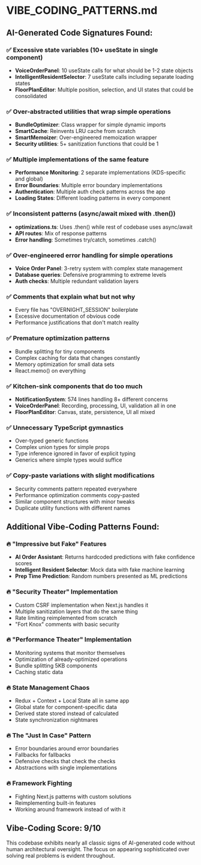 # VIBE_CODING_PATTERNS.md

## AI-Generated Code Signatures Found:

### ✅ Excessive state variables (10+ useState in single component)

- **VoiceOrderPanel**: 10 useState calls for what should be 1-2 state objects
- **IntelligentResidentSelector**: 7 useState calls including separate loading states
- **FloorPlanEditor**: Multiple position, selection, and UI states that could be consolidated

### ✅ Over-abstracted utilities that wrap simple operations

- **BundleOptimizer**: Class wrapper for simple dynamic imports
- **SmartCache**: Reinvents LRU cache from scratch
- **SmartMemoizer**: Over-engineered memoization wrapper
- **Security utilities**: 5+ sanitization functions that could be 1

### ✅ Multiple implementations of the same feature

- **Performance Monitoring**: 2 separate implementations (KDS-specific and global)
- **Error Boundaries**: Multiple error boundary implementations
- **Authentication**: Multiple auth check patterns across the app
- **Loading States**: Different loading patterns in every component

### ✅ Inconsistent patterns (async/await mixed with .then())

- **optimizations.ts**: Uses .then() while rest of codebase uses async/await
- **API routes**: Mix of response patterns
- **Error handling**: Sometimes try/catch, sometimes .catch()

### ✅ Over-engineered error handling for simple operations

- **Voice Order Panel**: 3-retry system with complex state management
- **Database queries**: Defensive programming to extreme levels
- **Auth checks**: Multiple redundant validation layers

### ✅ Comments that explain what but not why

- Every file has "OVERNIGHT_SESSION" boilerplate
- Excessive documentation of obvious code
- Performance justifications that don't match reality

### ✅ Premature optimization patterns

- Bundle splitting for tiny components
- Complex caching for data that changes constantly
- Memory optimization for small data sets
- React.memo() on everything

### ✅ Kitchen-sink components that do too much

- **NotificationSystem**: 574 lines handling 8+ different concerns
- **VoiceOrderPanel**: Recording, processing, UI, validation all in one
- **FloorPlanEditor**: Canvas, state, persistence, UI all mixed

### ✅ Unnecessary TypeScript gymnastics

- Over-typed generic functions
- Complex union types for simple props
- Type inference ignored in favor of explicit typing
- Generics where simple types would suffice

### ✅ Copy-paste variations with slight modifications

- Security comments pattern repeated everywhere
- Performance optimization comments copy-pasted
- Similar component structures with minor tweaks
- Duplicate utility functions with different names

## Additional Vibe-Coding Patterns Found:

### 🔥 "Impressive but Fake" Features

- **AI Order Assistant**: Returns hardcoded predictions with fake confidence scores
- **Intelligent Resident Selector**: Mock data with fake machine learning
- **Prep Time Prediction**: Random numbers presented as ML predictions

### 🔥 "Security Theater" Implementation

- Custom CSRF implementation when Next.js handles it
- Multiple sanitization layers that do the same thing
- Rate limiting reimplemented from scratch
- "Fort Knox" comments with basic security

### 🔥 "Performance Theater" Implementation

- Monitoring systems that monitor themselves
- Optimization of already-optimized operations
- Bundle splitting 5KB components
- Caching static data

### 🔥 State Management Chaos

- Redux + Context + Local State all in same app
- Global state for component-specific data
- Derived state stored instead of calculated
- State synchronization nightmares

### 🔥 The "Just In Case" Pattern

- Error boundaries around error boundaries
- Fallbacks for fallbacks
- Defensive checks that check the checks
- Abstractions with single implementations

### 🔥 Framework Fighting

- Fighting Next.js patterns with custom solutions
- Reimplementing built-in features
- Working around framework instead of with it

## Vibe-Coding Score: 9/10

This codebase exhibits nearly all classic signs of AI-generated code without human architectural oversight. The focus on appearing sophisticated over solving real problems is evident throughout.
